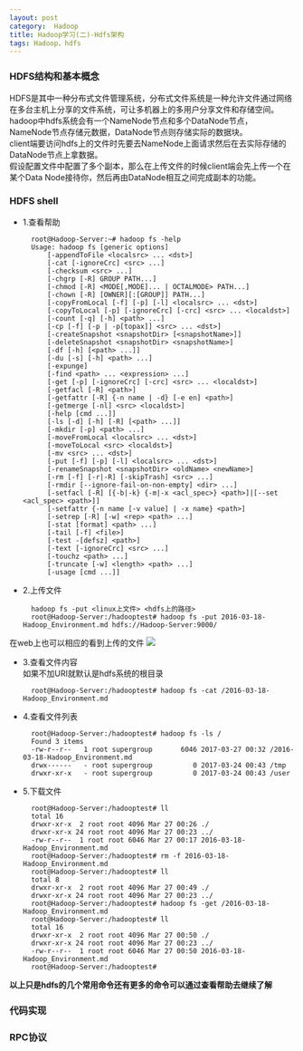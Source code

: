 ```yaml
---
layout: post
category:  Hadoop
title: Hadoop学习(二)-Hdfs架构
tags: Hadoop，hdfs
---
```


### HDFS结构和基本概念
HDFS是其中一种分布式文件管理系统，分布式文件系统是一种允许文件通过网络在多台主机上分享的文件系统，可让多机器上的多用户分享文件和存储空间。  
hadoop中hdfs系统会有一个NameNode节点和多个DataNode节点，NameNode节点存储元数据，DataNode节点则存储实际的数据块。  
client端要访问hdfs上的文件时先要去NameNode上面请求然后在去实际存储的DataNode节点上拿数据。  
假设配置文件中配置了多个副本，那么在上传文件的时候client端会先上传一个在某个Data Node接待你，然后再由DataNode相互之间完成副本的功能。


### HDFS shell
* 1.查看帮助

		root@Hadoop-Server:~# hadoop fs -help
		Usage: hadoop fs [generic options]
			[-appendToFile <localsrc> ... <dst>]
			[-cat [-ignoreCrc] <src> ...]
			[-checksum <src> ...]
			[-chgrp [-R] GROUP PATH...]
			[-chmod [-R] <MODE[,MODE]... | OCTALMODE> PATH...]
			[-chown [-R] [OWNER][:[GROUP]] PATH...]
			[-copyFromLocal [-f] [-p] [-l] <localsrc> ... <dst>]
			[-copyToLocal [-p] [-ignoreCrc] [-crc] <src> ... <localdst>]
			[-count [-q] [-h] <path> ...]
			[-cp [-f] [-p | -p[topax]] <src> ... <dst>]
			[-createSnapshot <snapshotDir> [<snapshotName>]]
			[-deleteSnapshot <snapshotDir> <snapshotName>]
			[-df [-h] [<path> ...]]
			[-du [-s] [-h] <path> ...]
			[-expunge]
			[-find <path> ... <expression> ...]
			[-get [-p] [-ignoreCrc] [-crc] <src> ... <localdst>]
			[-getfacl [-R] <path>]
			[-getfattr [-R] {-n name | -d} [-e en] <path>]
			[-getmerge [-nl] <src> <localdst>]
			[-help [cmd ...]]
			[-ls [-d] [-h] [-R] [<path> ...]]
			[-mkdir [-p] <path> ...]
			[-moveFromLocal <localsrc> ... <dst>]
			[-moveToLocal <src> <localdst>]
			[-mv <src> ... <dst>]
			[-put [-f] [-p] [-l] <localsrc> ... <dst>]
			[-renameSnapshot <snapshotDir> <oldName> <newName>]
			[-rm [-f] [-r|-R] [-skipTrash] <src> ...]
			[-rmdir [--ignore-fail-on-non-empty] <dir> ...]
			[-setfacl [-R] [{-b|-k} {-m|-x <acl_spec>} <path>]|[--set <acl_spec> <path>]]
			[-setfattr {-n name [-v value] | -x name} <path>]
			[-setrep [-R] [-w] <rep> <path> ...]
			[-stat [format] <path> ...]
			[-tail [-f] <file>]
			[-test -[defsz] <path>]
			[-text [-ignoreCrc] <src> ...]
			[-touchz <path> ...]
			[-truncate [-w] <length> <path> ...]
			[-usage [cmd ...]]
  
* 2.上传文件

		hadoop fs -put <linux上文件> <hdfs上的路径>  
		root@Hadoop-Server:/hadooptest# hadoop fs -put 2016-03-18-Hadoop_Environment.md hdfs://Hadoop-Server:9000/  
在web上也可以相应的看到上传的文件
![](http://img.blog.csdn.net/20170326234644679?watermark/2/text/aHR0cDovL2Jsb2cuY3Nkbi5uZXQvY2hhbzQ2NjY=/font/5a6L5L2T/fontsize/400/fill/I0JBQkFCMA==/dissolve/70/gravity/Center)<br>


* 3.查看文件内容<br>
如果不加URI就默认是hdfs系统的根目录

		root@Hadoop-Server:/hadooptest# hadoop fs -cat /2016-03-18-Hadoop_Environment.md
  
* 4.查看文件列表

		root@Hadoop-Server:/hadooptest# hadoop fs -ls /
		Found 3 items
		-rw-r--r--   1 root supergroup       6046 2017-03-27 00:32 /2016-03-18-Hadoop_Environment.md
		drwx------   - root supergroup          0 2017-03-24 00:43 /tmp
		drwxr-xr-x   - root supergroup          0 2017-03-24 00:43 /user

* 5.下载文件

		root@Hadoop-Server:/hadooptest# ll
		total 16
		drwxr-xr-x  2 root root 4096 Mar 27 00:26 ./
		drwxr-xr-x 24 root root 4096 Mar 27 00:23 ../
		-rw-r--r--  1 root root 6046 Mar 27 00:17 2016-03-18-Hadoop_Environment.md
		root@Hadoop-Server:/hadooptest# rm -f 2016-03-18-Hadoop_Environment.md 
		root@Hadoop-Server:/hadooptest# ll
		total 8
		drwxr-xr-x  2 root root 4096 Mar 27 00:49 ./
		drwxr-xr-x 24 root root 4096 Mar 27 00:23 ../
		root@Hadoop-Server:/hadooptest# hadoop fs -get /2016-03-18-Hadoop_Environment.md
		root@Hadoop-Server:/hadooptest# ll
		total 16
		drwxr-xr-x  2 root root 4096 Mar 27 00:50 ./
		drwxr-xr-x 24 root root 4096 Mar 27 00:23 ../
		-rw-r--r--  1 root root 6046 Mar 27 00:50 2016-03-18-Hadoop_Environment.md
		root@Hadoop-Server:/hadooptest# 
**以上只是hdfs的几个常用命令还有更多的命令可以通过查看帮助去继续了解**  

### 代码实现

### RPC协议

